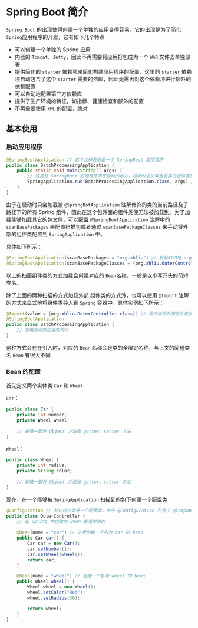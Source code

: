 # Spring Boot 简介

`Spring Boot`  的出现使得创建一个单独的应用变得容易，它的出现是为了简化 `Spring`应用程序的开发，它有如下几个特点

- 可以创建一个单独的 Spring 应用
- 内嵌的 `Tomcat`、`Jetty`，因此不再需要将应用打包成为一个 `WAR` 文件去单独部署
- 提供简化的  `starter` 依赖项来简化构建应用程序的配置，这里的 `starter` 依赖项自动包含了这个 `starter` 需要的依赖，因此无需再对这个依赖项进行额外的依赖配置
- 可以自动地配置第三方依赖库
- 提供了生产环境的特征，如指标、健康检查和额外的配置
- 不再需要使用 `XML` 的配置，绝对



## 基本使用

### 启动应用程序

```java
@SpringBootApplication // 这个注解表示是一个 SpringBoot 应用程序
public class BatchProcessingApplication {
    public static void main(String[] args) {
        // 这里是 SpringBoot 应用程序真正启动的地方，启动时会加载当前类的包路径及以下包的所有 Spring 组件类
        SpringApplication.run(BatchProcessingApplication.class, args) // 这个方法的运行会返回一个 Spring 上下文对象
    }
}
```

由于在启动时只会加载被 `@SpringBotApplication` 注解修饰的类的当前路径及子路径下的所有 Spring 组件，因此在这个包外面的组件类便无法被加载到。为了加载能够加载其它的包文件，可以配置 `@SpringBootApplication` 注解中的 `scanBasePackages` 来配置扫描包或者通过 `scanBasePackageClasses` 来手动将外部的组件类配置到 `SpringApplication` 中。

具体如下所示：

```java
@SpringBootApplication(scanBasePackages = "org.xhliu") // 启动时扫描 org.xhliu 包下的所有组件类
@SpringBootApplication(scanBasePackageClasses = {org.xhliu.OuterController.class}) // 启动时将 org.xhliu.OuterController 外部组件类加载到 Spring 容器中
```

以上的扫面组件类的方式加载会创建对应的 `Bean`名称，一般是以小写开头的简短类名。



除了上面的两种扫描的方式加载外部 组件类的方式外，也可以使用 `@Import` 注解的方式来显式地将组件类导入到 `Spring` 容器中，具体实例如下所示：

```java
@Import(value = {org.xhliu.OuterController.class}) // 显式地将外部组件类加载到这个配置类中
@SpringBootApplication
public class BatchProcessingApplication {
    // 省略启动的应用的代码
}
```

这种方式会在在引入时，对应的 `Bean` 名称会是类的全限定名称，与上文的简短类名 `Bean` 有很大不同



### Bean 的配置

首先定义两个实体类 `Car` 和 `Wheel`

`Car`：

```java
public class Car {
    private int number;
    private Wheel wheel;
    
    // 省略一部分 Object 方法和 getter、setter 方法
}
```

`Wheel`：

```java
public class Wheel {
    private int radius;
    private String color;
    
    // 省略一部分 Object 方法和 getter、setter 方法
}
```

现在，在一个能够被 `SpringApplication` 扫描到的包下创建一个配置类

```java
@Configuration // 标记这个类是一个配置类，由于 @Configuration 包含了 @Component ，因此它也是一个组建类
public class OuterController {
    // 在 Spring 中创建的 Bean 都是单例的
    
    @Bean(name = "car") // 这里创建一个名为 car 的 bean
    public Car car() {
        Car car = new Car();
        car.setNumber(1);
        car.setWheel(wheel());
        return car;
    }

    @Bean(name = "wheel") // 创建一个名为 wheel 的 bean
    public Wheel wheel() {
        Wheel wheel = new Wheel();
        wheel.setColor("Red");
        wheel.setRadius(30);

        return wheel;
    }
}
```

